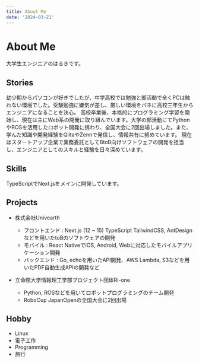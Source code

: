 ```yaml
---
title: About Me
date: '2024-03-21'
---
```


# About Me

大学生エンジニアのはるきです。


## Stories

幼少期からパソコンが好きでしたが、中学高校では勉強と部活動で全くPCは触れない環境でした。受験勉強に嫌気が差し、厳しい環境をバネに高校三年生からエンジニアになることを決心。
高校卒業後、本格的にプログラミング学習を開始し、現在は主にWeb系の開発に取り組んでいます。大学の部活動にてPythonやROSを活用したロボット開発に携わり、全国大会に2回出場しました。また、学んだ知識や開発経験をQiitaやZennで発信し、情報共有に努めています。
現在はスタートアップ企業で業務委託としてBtoB向けソフトウェアの開発を担当し、エンジニアとしてのスキルと経験を日々深めています。

## Skills

TypeScriptでNext.jsをメインに開発しています。

## Projects

+ 株式会社Univearth
  - フロントエンド : Next.js (12 ~ 15) TypeScript TailwindCSS, AntDesignなどを用いたtoBのソフトウェアの開発
  - モバイル : React NativeでiOS, Android, Webに対応したモバイルアプリケーション開発
  - バックエンド : Go, echoを用いたAPI開発、AWS Lambda, S3などを用いたPDF自動生成APIの開発など

+ 立命館大学情報理工学部プロジェクト団体Ri-one
  - Python, ROSなどを用いてロボットプログラミングのチーム開発
  - RoboCup JapanOpenの全国大会に2回出場


## Hobby

+ Linux
+ 電子工作
+ Programming
+ 旅行


